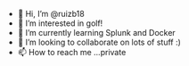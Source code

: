 - 👋 Hi, I’m @ruizb18
- 👀 I’m interested in golf!
- 🌱 I’m currently learning Splunk and Docker
- 💞️ I’m looking to collaborate on lots of stuff :)
- 📫 How to reach me ...private

<!---
ruizb18/ruizb18 is a ✨ special ✨ repository because its `README.md` (this file) appears on your GitHub profile.
You can click the Preview link to take a look at your changes.
--->
